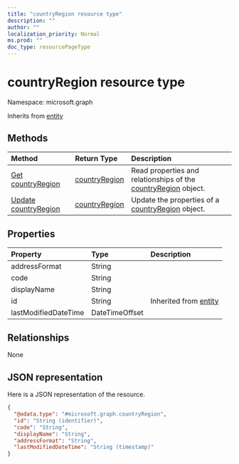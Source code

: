 ```yaml
---
title: "countryRegion resource type"
description: ""
author: ""
localization_priority: Normal
ms.prod: ""
doc_type: resourcePageType
---
```


# countryRegion resource type


Namespace: microsoft.graph




Inherits from [entity](../resources/entity.md)

## Methods
|Method|Return Type|Description|
|:---|:---|:---|
|[Get countryRegion](../api/countryregion-get.md)|[countryRegion](../resources/countryregion.md)|Read properties and relationships of the [countryRegion](../resources/countryregion.md) object.|
|[Update countryRegion](../api/countryregion-update.md)|[countryRegion](../resources/countryregion.md)|Update the properties of a [countryRegion](../resources/countryregion.md) object.|

## Properties
|Property|Type|Description|
|:---|:---|:---|
|addressFormat|String||
|code|String||
|displayName|String||
|id|String| Inherited from [entity](../resources/entity.md)|
|lastModifiedDateTime|DateTimeOffset||

## Relationships
None

## JSON representation
Here is a JSON representation of the resource.
<!-- {
  "blockType": "resource",
  "keyProperty": "id",
  "@odata.type": "microsoft.graph.countryRegion",
  "baseType": "microsoft.graph.entity",
  "openType": false
}
-->
``` json
{
  "@odata.type": "#microsoft.graph.countryRegion",
  "id": "String (identifier)",
  "code": "String",
  "displayName": "String",
  "addressFormat": "String",
  "lastModifiedDateTime": "String (timestamp)"
}
```

